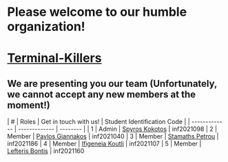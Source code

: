 # Please welcome to our humble organization!

# [Terminal-Killers](https://github.com/Terminal-Killers)

## We are presenting you our team (Unfortunately, we cannot accept any new members at the moment!)

| # |   Roles   |  Get in touch with us! | Student Identification Code |
| ------------- | ------------- | -------- |
| 1 |     Admin       | [Spyros Kokotos](https://github.com/Greekforce1821)  | inf2021098
| 2 |     Member      | [Pavlos Giannakos](https://github.com/Giannpavlos)   | inf2021040
| 3 |     Member      | [Stamaths Petrou](https://github.com/stamathsp)      | inf2021186
| 4 |     Member      | [Ifigeneia Koutli](https://github.com/inf2021107)    | inf2021107
| 5 |     Member      | [Lefteris Bontis](https://github.com/TheBond08)      | inf2021160
                     




